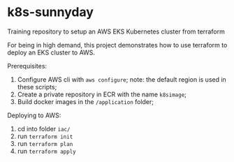# k8s-sunnyday
Training repository to setup an AWS EKS Kubernetes cluster from terraform


For being in high demand, this project demonstrates how to use terraform to deploy an EKS cluster to AWS.


Prerequisites:
1.  Configure AWS cli with `aws configure`; note: the default region is used in these scripts;
2.  Create a private repository in ECR with the name `k8simage`;
3.  Build docker images in the `/application` folder;


Deploying to AWS:
1.  cd into folder `iac/`
2.  run `terraform init`
3.  run `terraform plan`
4.  run `terraform apply`

